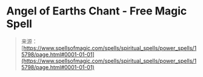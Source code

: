 <!--yml
category: 未分类
date: 2024-06-12 18:55:25
-->

# Angel of Earths Chant - Free Magic Spell

> 来源：[https://www.spellsofmagic.com/spells/spiritual_spells/power_spells/15798/page.html#0001-01-01](https://www.spellsofmagic.com/spells/spiritual_spells/power_spells/15798/page.html#0001-01-01)